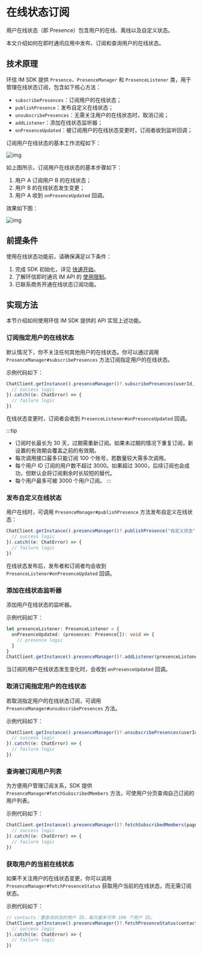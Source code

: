 # 在线状态订阅

<Toc />

用户在线状态（即 Presence）包含用户的在线、离线以及自定义状态。

本文介绍如何在即时通讯应用中发布、订阅和查询用户的在线状态。

## 技术原理

环信 IM SDK 提供 `Presence`、`PresenceManager` 和 `PresenceListener` 类，用于管理在线状态订阅，包含如下核心方法：

- `subscribePresences`：订阅用户的在线状态；
- `publishPresence`：发布自定义在线状态；
- `unsubscribePresences`：无需关注用户的在线状态时，取消订阅；
- `addListener`：添加在线状态监听器；
- `onPresenceUpdated`：被订阅用户的在线状态变更时，订阅者收到监听回调；

订阅用户在线状态的基本工作流程如下：

![img](/images/android/presence.png)

如上图所示，订阅用户在线状态的基本步骤如下：

1. 用户 A 订阅用户 B 的在线状态；
2. 用户 B 的在线状态发生变更；
3. 用户 A 收到 `onPresenceUpdated` 回调。

效果如下图：

![img](/images/android/status.png)

## 前提条件

使用在线状态功能前，请确保满足以下条件：

1. 完成 SDK 初始化，详见 [快速开始](quickstart.html)。
2. 了解环信即时通讯 IM API 的 [使用限制](/product/limitation.html)。
3. 已联系商务开通在线状态订阅功能。

## 实现方法

本节介绍如何使用环信 IM SDK 提供的 API 实现上述功能。

### 订阅指定用户的在线状态

默认情况下，你不关注任何其他用户的在线状态。你可以通过调用 `PresenceManager#subscribePresences` 方法订阅指定用户的在线状态。

示例代码如下：

```TypeScript
ChatClient.getInstance().presenceManager()?.subscribePresences(userId, 1 * 24 * 3600).then(result => {
  // success logic
}).catch((e: ChatError) => {
  // failure logic
})            
```

在线状态变更时，订阅者会收到 `PresenceListener#onPresenceUpdated` 回调。

:::tip
- 订阅时长最长为 30 天，过期需重新订阅。如果未过期的情况下重复订阅，新设置的有效期会覆盖之前的有效期。
- 每次调用接口最多只能订阅 100 个账号，若数量较大需多次调用。
- 每个用户 ID 订阅的用户数不超过 3000。如果超过 3000，后续订阅也会成功，但默认会将订阅剩余时长较短的替代。
- 每个用户最多可被 3000 个用户订阅。
:::

### 发布自定义在线状态

用户在线时，可调用 `PresenceManager#publishPresence` 方法发布自定义在线状态：

```TypeScript
ChatClient.getInstance().presenceManager()?.publishPresence("自定义状态").then(() => {
  // success logic
}).catch((e: ChatError) => {
  // failure logic
})
```

在线状态发布后，发布者和订阅者均会收到 `PresenceListener#onPresenceUpdated` 回调。

### 添加在线状态监听器

添加用户在线状态的监听器。

示例代码如下：

```TypeScript
let presenceListener: PresenceListener = {
  onPresenceUpdated: (presences: Presence[]): void => {
    // presence logic
  }
}
ChatClient.getInstance().presenceManager()?.addListener(presenceListener);
```

当订阅的用户在线状态发生变化时，会收到 `onPresenceUpdated` 回调。

### 取消订阅指定用户的在线状态

若取消指定用户的在线状态订阅，可调用 `PresenceManager#unsubscribePresences` 方法。

示例代码如下：

```TypeScript
ChatClient.getInstance().presenceManager()?.unsubscribePresences(userId).then(() => {
  // success logic
}).catch((e: ChatError) => {
  // failure logic
})
```

### 查询被订阅用户列表

为方便用户管理订阅关系，SDK 提供 `PresenceManager#fetchSubscribedMembers` 方法，可使用户分页查询自己订阅的用户列表。

示例代码如下：

```TypeScript
ChatClient.getInstance().presenceManager()?.fetchSubscribedMembers(pageNumber, pageSize).then(result => {
  // success logic
}).catch((e: ChatError) => {
  // failure logic
})
```

### 获取用户的当前在线状态

如果不关注用户的在线状态变更，你可以调用 `PresenceManager#fetchPresenceStatus` 获取用户当前的在线状态，而无需订阅状态。

示例代码如下：

```TypeScript
// contacts：要查询状态的用户 ID，每次最多可传 100 个用户 ID。
ChatClient.getInstance().presenceManager()?.fetchPresenceStatus(contacts).then(result => {
  // success logic
}).catch((e: ChatError) => {
  // failure logic
})
```